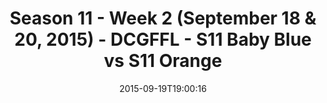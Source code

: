---
title: Season 11 - Week 2 (September 18 & 20, 2015) - DCGFFL - S11 Baby Blue vs S11
  Orange
teams-score:
- team: _teams/s11-baby-blue.md
  score: 27
- team: _teams/s11-orange.md
  score: 21
mvp: Peter Pham (Baby Blue), Baxter O'Brien (Orange)
game-ball: ''
sportsperson: ''
season: 11
week: 2
date: '2015-09-19T19:00:16'
pageid: season-xi-week-2-931-vs-929
---
